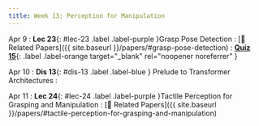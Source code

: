 ```yaml
---
title: Week 13; Perception for Manipulation
---
```


Apr 9
: **Lec 23**{: #lec-23 .label .label-purple }Grasp Pose Detection
  : [📃 Related Papers]({{ site.baseurl }}/papers/#grasp-pose-detection)
: [**Quiz 15**](https://www.gradescope.com/courses/704549/){: .label .label-orange target="_blank" rel="noopener noreferrer" }


Apr 10
: **Dis 13**{: #dis-13 .label .label-blue } Prelude to Transformer Architectures
  : &nbsp;

Apr 11
: **Lec 24**{: #lec-24 .label .label-purple }Tactile Perception for Grasping and Manipulation
  : [📃 Related Papers]({{ site.baseurl }}/papers/#tactile-perception-for-grasping-and-manipulation)



